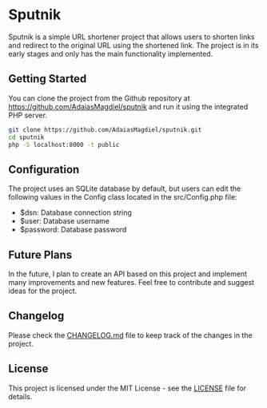  # Sputnik

Sputnik is a simple URL shortener project that allows users to shorten links and redirect to the original URL using the shortened link. The project is in its early stages and only has the main functionality implemented.

## Getting Started

You can clone the project from the Github repository at https://github.com/AdaiasMagdiel/sputnik and run it using the integrated PHP server.

```bash
git clone https://github.com/AdaiasMagdiel/sputnik.git
cd sputnik
php -S localhost:8000 -t public
```

## Configuration

The project uses an SQLite database by default, but users can edit the following values in the Config class located in the src/Config.php file:

- $dsn: Database connection string
- $user: Database username
- $password: Database password

## Future Plans

In the future, I plan to create an API based on this project and implement many improvements and new features. Feel free to contribute and suggest ideas for the project.

## Changelog

Please check the [CHANGELOG.md](CHANGELOG.md) file to keep track of the changes in the project.

## License

This project is licensed under the MIT License - see the [LICENSE](LICENSE) file for details.
